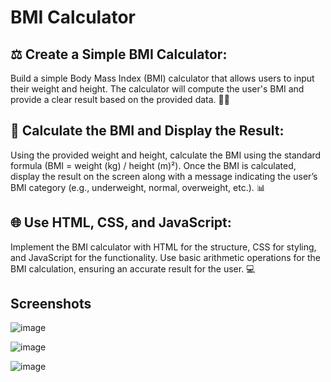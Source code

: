 # BMI Calculator

## ⚖️ Create a Simple BMI Calculator:
Build a simple Body Mass Index (BMI) calculator that allows users to input their weight and height. The calculator will compute the user's BMI and provide a clear result based on the provided data. 🧑‍⚕️

## 🧮 Calculate the BMI and Display the Result:
Using the provided weight and height, calculate the BMI using the standard formula (BMI = weight (kg) / height (m)²). Once the BMI is calculated, display the result on the screen along with a message indicating the user’s BMI category (e.g., underweight, normal, overweight, etc.). 📊

## 🌐 Use HTML, CSS, and JavaScript:
Implement the BMI calculator with HTML for the structure, CSS for styling, and JavaScript for the functionality. Use basic arithmetic operations for the BMI calculation, ensuring an accurate result for the user. 💻

## Screenshots

![image](https://github.com/user-attachments/assets/fd9712ff-5c60-4890-803f-dff64022e9ae)

![image](https://github.com/user-attachments/assets/90001738-1102-4bf2-98b8-8e4703352a1a)

![image](https://github.com/user-attachments/assets/ac49345f-7cd7-4258-bcf1-3d63eafdf4b9)


